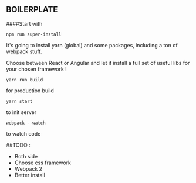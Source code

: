 ## BOILERPLATE

####Start with
```
npm run super-install
```

It's going to install yarn (global) and some packages, including a ton of webpack stuff.

Choose between React or Angular and let it install a full set of useful libs for your chosen framework !

```
yarn run build
```
for production build

```
yarn start
```
to init server

```
webpack --watch
```
to watch code

##TODO :
- Both side
- Choose css framework
- Webpack 2
- Better install
